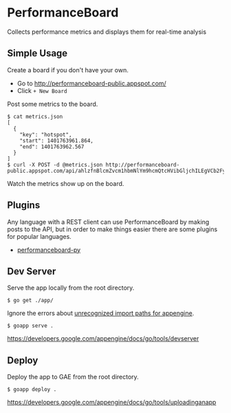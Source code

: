 PerformanceBoard
================

Collects performance metrics and displays them for real-time analysis

Simple Usage
------------

Create a board if you don't have your own.

* Go to http://performanceboard-public.appspot.com/
* Click `+ New Board`

Post some metrics to the board.

```
$ cat metrics.json
[
  {
    "key": "hotspot",
    "start": 1401763961.864,
    "end": 1401763962.567
  }
]
$ curl -X POST -d @metrics.json http://performanceboard-public.appspot.com/api/ahlzfnBlcmZvcm1hbmNlYm9hcmQtcHVibGljchILEgVCb2FyZBiAgICAmc6UCgw
```

Watch the metrics show up on the board.

Plugins
-------

Any language with a REST client can use PerformanceBoard by making posts to the API, but in order
to make things easier there are some plugins for popular languages.

* [performanceboard-py](https://github.com/mgbelisle/performanceboard-py)

Dev Server
----------

Serve the app locally from the root directory.

```
$ go get ./app/
```

Ignore the errors about [unrecognized import paths for appengine](http://stackoverflow.com/questions/22674307/go-get-package-appengine-unrecognized-import-path-appengine).

```
$ goapp serve .
```

https://developers.google.com/appengine/docs/go/tools/devserver

Deploy
------

Deploy the app to GAE from the root directory.

```
$ goapp deploy .
```

https://developers.google.com/appengine/docs/go/tools/uploadinganapp

